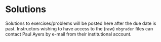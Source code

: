 # Solutions
Solutions to exercises/problems will be posted here after the due date is past. Instructors wishing to have access to the (raw) `nbgrader` files can contact Paul Ayers by e-mail from their institutional account.